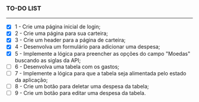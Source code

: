 ### TO-DO LIST
---

- [X]  1 - Crie uma página inicial de login;
- [X]  2 - Crie uma página para sua carteira;
- [X]  3 - Crie um header para a página de carteira;
- [X]  4 - Desenvolva um formulário para adicionar uma despesa;
- [X]  5 - Implemente a lógica para preencher as opções do campo "Moedas" buscando as siglas da API;
- [ ]  6 - Desenvolva uma tabela com os gastos;
- [ ]  7 - Implemente a lógica para que a tabela seja alimentada pelo estado da aplicação;
- [ ]  8 - Crie um botão para deletar uma despesa da tabela;
- [ ]  9 - Crie um botão para editar uma despesa da tabela.